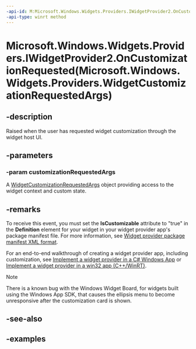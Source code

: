 ```yaml
---
-api-id: M:Microsoft.Windows.Widgets.Providers.IWidgetProvider2.OnCustomizationRequested(Microsoft.Windows.Widgets.Providers.WidgetCustomizationRequestedArgs)
-api-type: winrt method
---
```


# Microsoft.Windows.Widgets.Providers.IWidgetProvider2.OnCustomizationRequested(Microsoft.Windows.Widgets.Providers.WidgetCustomizationRequestedArgs)

<!--
public void OnCustomizationRequested (Microsoft.Windows.Widgets.Providers.WidgetCustomizationRequestedArgs customizationRequestedArgs);
-->


## -description

Raised when the user has requested widget customization through the widget host UI.

## -parameters

### -param customizationRequestedArgs

A [WidgetCustomizationRequestedArgs](xref:Microsoft.Windows.Widgets.Providers.WidgetCustomizationRequestedArgs) object providing access to the widget context and custom state.

## -remarks

To receive this event, you must set the **IsCustomizable** attribute to "true" in the **Definition** element for your widget in your widget provider app's package manifest file. For more information, see [Widget provider package manifest XML format](/windows/apps/develop/widgets/widget-provider-manifest).

For an end-to-end walkthrough of creating a widget provider app, including customization, see [Implement a widget provider in a C# Windows App](/windows/apps/develop/widgets/implement-widget-provider-cs#implementing-widget-customization) or [Implement a widget provider in a win32 app (C++/WinRT)](/windows/apps/develop/widgets/implement-widget-provider-win32#implementing-widget-customization).


> [!NOTE]
> There is a known bug with the Windows Widget Board, for widgets built using the Windows App SDK, that causes the ellipsis menu to become unresponsive after the customization card is shown.

## -see-also

## -examples



